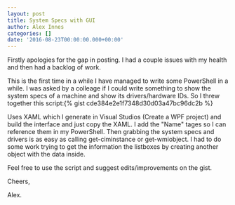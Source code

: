 ```yaml
---
layout: post
title: System Specs with GUI
author: Alex Innes
categories: []
date: '2016-08-23T00:00:00.000+00:00'
---
```

Firstly apologies for the gap in posting. I had a couple issues with my health and then had a backlog of work.
<!--more-->

This is the first time in a while I have managed to write some PowerShell in a while. I was asked by a colleage if I could write something to show the system specs of a machine
and show its drivers/hardware IDs.
So I threw together this script:{% gist cde384e2e1f7348d30d03a47bc96dc2b %}

Uses XAML which I generate in Visual Studios (Create a WPF project) and build the interface and just copy the XAML.
I add the "Name" tages so I can reference them in my PowerShell.
Then grabbing the system specs and drivers is as easy as calling get-ciminstance or get-wmiobject.
I had to do some work trying to get the information the listboxes by creating another object with the data inside.

Feel free to use the script and suggest edits/improvements on the gist.

Cheers,

Alex.